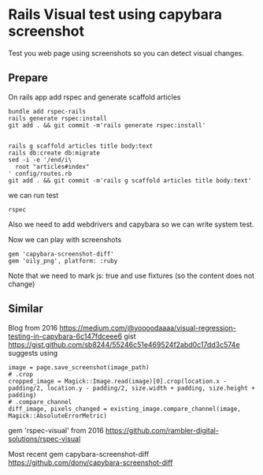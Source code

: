 # Rails Visual test using capybara screenshot

Test you web page using screenshots so you can detect visual changes.

## Prepare

On rails app add rspec and generate scaffold articles

```
bundle add rspec-rails
rails generate rspec:install
git add . && git commit -m'rails generate rspec:install'


rails g scaffold articles title body:text
rails db:create db:migrate
sed -i -e '/end/i\
  root "articles#index"
' config/routes.rb
git add . && git commit -m'rails g scaffold articles title body:text'
```

we can run test
```
rspec
```

Also we need to add webdrivers and capybara so we can write system test.

Now we can play with screenshots

```
gem 'capybara-screenshot-diff'
gem 'oily_png', platform: :ruby
```

Note that we need to mark js: true and use fixtures (so the content does not
change)

## Similar

Blog from 2016 https://medium.com/@yoooodaaaa/visual-regression-testing-in-capybara-6c147fdceee6
gist https://gist.github.com/sb8244/55246c51e469524f2abd0c17dd3c574e
suggests using
```
image = page.save_screenshot(image_path)
# .crop
cropped_image = Magick::Image.read(image)[0].crop(location.x - padding/2, location.y - padding/2, size.width + padding, size.height + padding)
# .compare_channel
diff_image, pixels_changed = existing_image.compare_channel(image, Magick::AbsoluteErrorMetric)
```

gem 'rspec-visual' from 2016 https://github.com/rambler-digital-solutions/rspec-visual

Most recent gem capybara-screenshot-diff https://github.com/donv/capybara-screenshot-diff
